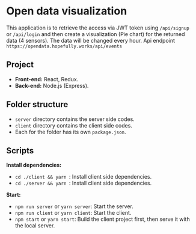 # Open data visualization

This application is to retrieve the access via JWT token using `/api/signup` or `/api/login` and then create a visualization (Pie chart) for the returned data (4 sensors). The data will be changed every hour. Api endpoint `https://opendata.hopefully.works/api/events`

## Project

- **Front-end:** React, Redux.
- **Back-end:** Node.js (Express).

## Folder structure

- `server` directory contains the server side codes.
- `client` directory contains the client side codes.
- Each for the folder has its own `package.json`.

## Scripts

**Install dependencies:**

- `cd ./client && yarn `: Install client side dependencies.
- `cd ./server && yarn `: Install client side dependencies.

**Start:**

- `npm run server` or `yarn server`: Start the server.
- `npm run client` or `yarn client`: Start the client.
- `npm start` or `yarn start`: Build the client project first, then serve it with the local server.
